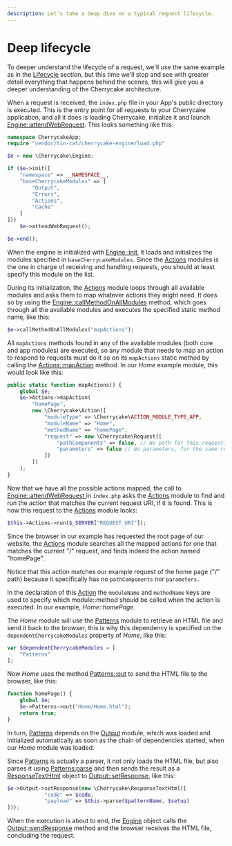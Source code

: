 ```yaml
---
description: Let's take a deep dive on a typical request lifecycle.
---
```


# Deep lifecycle

To deeper understand the lifecycle of a request, we'll use the same example as in the [Lifecycle](./) section, but this time we'll stop and see with greater detail everything that happens behind the scenes, this will give you a deeper understanding of the Cherrycake architecture.

When a request is received, the `index.php` file in your App's public directory is executed. This is the entry point for all requests to your Cherrycake application, and all it does is loading Cherrycake, initialize it and launch [Engine::attendWebRequest](../../reference/core-classes/engine/attendwebrequest.md). This looks something like this:

```php
namespace CherrycakeApp;
require "vendor/tin-cat/cherrycake-engine/load.php"

$e = new \Cherrycake\Engine;

if ($e->init([
    "namespace" => __NAMESPACE__,
    "baseCherrycakeModules" => [
        "Output",
        "Errors",
        "Actions",
        "Cache"
    ]
]))
    $e->attendWebRequest();

$e->end();
```

When the engine is initialized with [Engine::init](../../reference/core-classes/engine/init.md), it loads and initializes the modules specified in `baseCherrycakeModules`. Since the [Actions](../../reference/core-modules/actions/) modules is the one in charge of receiving and handling requests, you should at least specify this module on the list.

During its initialization, the [Actions](../../reference/core-modules/actions/) module loops through all available modules and asks them to map whatever actions they might need. It does so by using the [Engine::callMethodOnAllModules](../../reference/core-classes/engine/callmethodonallmodules.md) method, which goes through all the available modules and executes the specified static method name, like this:

```php
$e->callMethodOnAllModules("mapActions");
```

All `mapActions` methods found in any of the available modules \(both core and app modules\) are executed, so any module that needs to map an action to respond to requests must do it so on its `mapActions` static method by calling the [Actions::mapAction](../../reference/core-modules/actions/mapaction.md) method. In our _Home_ example module, this would look like this:

```php
public static function mapActions() {
	global $e;
	$e->Actions->mapAction(
		"homePage",
		new \Cherrycake\Action([
			"moduleType" => \Cherrycake\ACTION_MODULE_TYPE_APP,
			"moduleName" => "Home",
			"methodName" => "homePage",
			"request" => new \Cherrycake\Request([
				"pathComponents" => false, // No path for this request, since this must respond to the root / request
				"parameters" => false // No parameters, for the same reason above
			])
		])
	);
}
```

Now that we have all the possible actions mapped, the call to [Engine::attendWebRequest ](../../reference/core-classes/engine/attendwebrequest.md)in `index.php` asks the [Actions](../../reference/core-modules/actions/) module to find and run the action that matches the current request URI, if it is found. This is how this request to the [Actions](../../reference/core-modules/actions/) module looks:

```php
$this->Actions->run($_SERVER["REQUEST_URI"]);
```

Since the browser in our example has requested the root page of our website, the [Actions](../../reference/core-modules/actions/) module searches all the mapped actions for one that matches the current "/" request, and finds indeed the action named "homePage".

Notice that this action matches our example request of the home page \("/" path\) because it specifically has no `pathComponents` nor `parameters.`

In the declaration of this [Action](../../reference/core-classes/action/) the `moduleName` and `methodName` keys are used to specify which module::method should be called when the action is executed. In our example, _Home::homePage._

The _Home_ module will use the [Patterns](../../reference/core-modules/patterns/) module to retrieve an HTML file and send it back to the browser, this is why this dependency is specified on the `dependentCherrycakeModules` property of _Home_, like this:

```php
var $dependentCherrycakeModules = [
    "Patterns"
];
```

Now _Home_ uses the method [Patterns::out](../../reference/core-modules/patterns/out.md) to send the HTML file to the browser, like this:

```php
function homePage() {
    global $e;
    $e->Patterns->out("Home/Home.html");
    return true;
}
```

In turn, [Patterns](../../reference/core-modules/patterns/) depends on the [Output](../../reference/core-modules/output/) module, which was loaded and initialized automatically as soon as the chain of dependencies started, when our _Home_ module was loaded.

Since [Patterns](../../reference/core-modules/patterns/) is actually a parser, it not only loads the HTML file, but also parses it using [Patterns:parse](../../reference/core-modules/patterns/parse.md) and then sends the result as a [ResponseTextHtml](../../reference/core-classes/response/responsetexthtml.md) object to [Output::setResponse](../../reference/core-modules/output/setresponse.md), like this:

```php
$e->Output->setResponse(new \Cherrycake\ResponseTextHtml([
			"code" => $code,
			"payload" => $this->parse($patternName, $setup)
]));
```

When the execution is about to end, the [Engine](../../reference/core-classes/engine/) object calls the [Output::sendResponse](../../reference/core-modules/output/sendresponse.md) method and the browser receives the HTML file, concluding the request.

